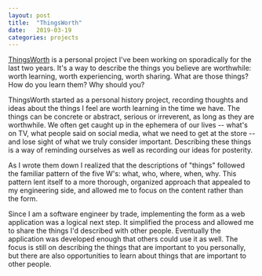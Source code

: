 ```yaml
---
layout: post
title:  "ThingsWorth"
date:   2019-03-19
categories: projects
---
```


[ThingsWorth](https://thingsworth.org/) is a personal project I've been working on sporadically for the last two years.  It's a way to describe the things you believe are worthwhile: worth learning, worth experiencing, worth sharing. What are those things? How do you learn them? Why should you?

ThingsWorth started as a personal history project, recording thoughts and ideas about the things I feel are worth learning in the time we have. The things can be concrete or abstract, serious or irreverent, as long as they are worthwhile. We often get caught up in the ephemera of our lives -- what's on TV, what people said on social media, what we need to get at the store -- and lose sight of what we truly consider important. Describing these things is a way of reminding ourselves as well as recording our ideas for posterity.

As I wrote them down I realized that the descriptions of "things" followed the familiar pattern of the five W's: what, who, where, when, why. This pattern lent itself to a more thorough, organized approach that appealed to my engineering side, and allowed me to focus on the content rather than the form.

Since I am a software engineer by trade, implementing the form as a web application was a logical next step. It simplified the process and allowed me to share the things I'd described with other people. Eventually the application was developed enough that others could use it as well. The focus is still on describing the things that are important to you personally, but there are also opportunities to learn about things that are important to other people.